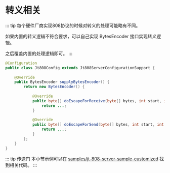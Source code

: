 # 转义相关

::: tip
每个硬件厂商实现808协议的时候对转义的处理可能略有不同。

如果内置的转义逻辑不符合要求，可以自己实现 BytesEncoder 接口实现转义逻辑。

之后覆盖内置的处理逻辑即可。
:::

```java
@Configuration
public class Jt808Config extends Jt808ServerConfigurationSupport {
    
    @Override
    public BytesEncoder supplyBytesEncoder() {
        return new BytesEncoder() {
    
            @Override
            public byte[] doEscapeForReceive(byte[] bytes, int start, int end) throws MsgEscapeException {
                return ...;
            }
    
            @Override
            public byte[] doEscapeForSend(byte[] bytes, int start, int end) throws MsgEscapeException {
                return ...;
            }
        };
    }
}
```

::: tip 传送门
本小节示例可以在 [samples/jt-808-server-sample-customized](https://github.com/hylexus/jt-framework/tree/master/samples/jt-808-server-sample-customized) 找到相关代码。
:::